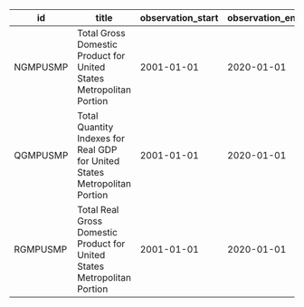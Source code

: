 | id       | title                                                                      | observation_start   | observation_end   |
|----------|----------------------------------------------------------------------------|---------------------|-------------------|
| NGMPUSMP | Total Gross Domestic Product for United States Metropolitan Portion        | 2001-01-01          | 2020-01-01        |
| QGMPUSMP | Total Quantity Indexes for Real GDP for United States Metropolitan Portion | 2001-01-01          | 2020-01-01        |
| RGMPUSMP | Total Real Gross Domestic Product for United States Metropolitan Portion   | 2001-01-01          | 2020-01-01        |